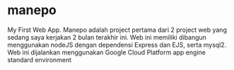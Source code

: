 # manepo
My First Web App.
Manepo adalah project pertama dari 2 project web yang sedang saya kerjakan 2 bulan terakhir ini. Web ini memiliki dibangun menggunakan nodeJS dengan dependensi Express dan EJS,
serta mysql2. Web ini dijalankan menggunakan Google Cloud Platform app engine standard environment
